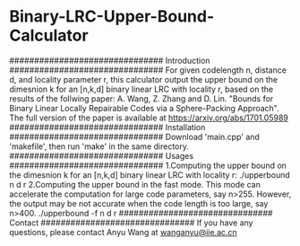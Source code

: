 # Binary-LRC-Upper-Bound-Calculator
###############################
        Introduction
###############################
For given codelength n, distance d, and locality parameter r, this calculator output the upper bound on the dimesnion k for an [n,k,d] binary linear LRC with locality r, based on the results of the follwing paper:
A. Wang, Z. Zhang and D. Lin. "Bounds for Binary Linear Locally Repairable Codes via a Sphere-Packing Approach".
The full version of the paper is available at https://arxiv.org/abs/1701.05989 
###############################
        Installation
###############################
Download 'main.cpp' and 'makefile', then run 'make' in the same directory.
###############################
           Usages
###############################
1.Computing the upper bound on the dimesnion k for an [n,k,d] binary linear LRC with locality r:
  ./upperbound n d r
2.Computing the upper bound in the fast mode. This mode can accelerate the computation for large code parameters, say n>255. However, the output may be not accurate when the code length is too large, say n>400.
  ./upperbound -f n d r
###############################
         Contact
###############################
If you have any questions, please contact Anyu Wang at wanganyu@iie.ac.cn
